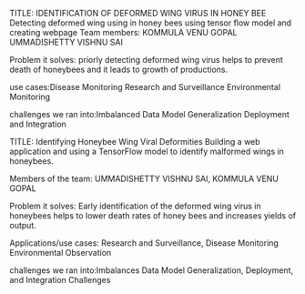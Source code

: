 TITLE: IDENTIFICATION OF DEFORMED WING VIRUS IN HONEY BEE 
Detecting deformed wing using in honey bees using tensor flow model and creating webpage
Team members:
KOMMULA VENU GOPAL 
UMMADISHETTY VISHNU SAI


Problem it solves: priorly detecting deformed wing virus helps to prevent death of honeybees and it leads to growth of productions.


use cases:Disease Monitoring
          Research and Surveillance
          Environmental Monitoring


challenges we ran into:Imbalanced Data
                       Model Generalization
                       Deployment and Integration






TITLE: Identifying Honeybee Wing Viral Deformities
Building a web application and using a TensorFlow model to identify malformed wings in honeybees.


Members of the team: UMMADISHETTY VISHNU SAI, KOMMULA VENU GOPAL

Problem it solves: Early identification of the deformed wing virus in honeybees helps to lower death rates of honey bees and increases yields of output.

Applications/use cases: Research and Surveillance, Disease Monitoring
Environmental Observation

challenges we ran into:Imbalances Data Model Generalization, Deployment, and Integration Challenges

